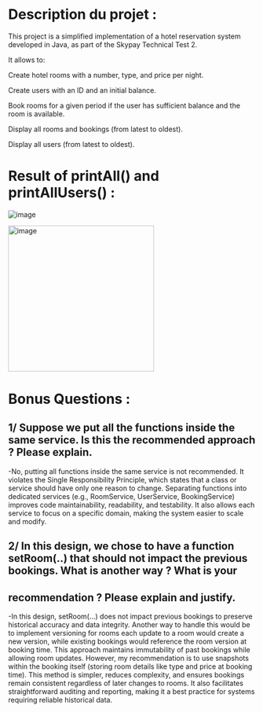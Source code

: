 
# Description du projet :

This project is a simplified implementation of a hotel reservation system developed in Java, as part of the Skypay Technical Test 2.

It allows to:

Create hotel rooms with a number, type, and price per night.

Create users with an ID and an initial balance.

Book rooms for a given period if the user has sufficient balance and the room is available.

Display all rooms and bookings (from latest to oldest).

Display all users (from latest to oldest).

# Result of printAll() and printAllUsers() :

![image](https://github.com/user-attachments/assets/c7c4f7ed-6fc0-4db8-b883-dac9be65b0f8)

<img width="297" alt="image" src="https://github.com/user-attachments/assets/2fdbb432-3e9f-4713-90f4-89b994023b78" />


# Bonus Questions :
## 1/ Suppose we put all the functions inside the same service. Is this the recommended approach ? Please explain.
-No, putting all functions inside the same service is not recommended. It violates the Single Responsibility Principle, which states that a class or service should have only one reason to change. Separating functions into dedicated services (e.g., RoomService, UserService, BookingService) improves code maintainability, readability, and testability. It also allows each service to focus on a specific domain, making the system easier to scale and modify.

## 2/ In this design, we chose to have a function setRoom(..) that should not impact the previous bookings. What is another way ? What is your
## recommendation ? Please explain and justify.
-In this design, setRoom(...) does not impact previous bookings to preserve historical accuracy and data integrity. Another way to handle this would be to implement versioning for rooms each update to a room would create a new version, while existing bookings would reference the room version at booking time. This approach maintains immutability of past bookings while allowing room updates.
However, my recommendation is to use snapshots within the booking itself (storing room details like type and price at booking time). This method is simpler, reduces complexity, and ensures bookings remain consistent regardless of later changes to rooms. It also facilitates straightforward auditing and reporting, making it a best practice for systems requiring reliable historical data.
